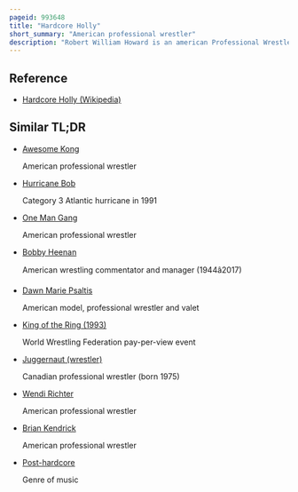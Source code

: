 ```yaml
---
pageid: 993648
title: "Hardcore Holly"
short_summary: "American professional wrestler"
description: "Robert William Howard is an american Professional Wrestler better known by the Ring Name hardcore holly or bob holly. He is best known for his 16-year Career with the World Wrestling Federation and World Wrestling Entertainment where he also worked under the Ring Names thurman sparky Plugg Bob Spark Plug holly and bombastic Bob."
---
```


## Reference

- [Hardcore Holly (Wikipedia)](https://en.wikipedia.org/?curid=993648)

## Similar TL;DR

- [Awesome Kong](/tldr/en/awesome-kong)

  American professional wrestler

- [Hurricane Bob](/tldr/en/hurricane-bob)

  Category 3 Atlantic hurricane in 1991

- [One Man Gang](/tldr/en/one-man-gang)

  American professional wrestler

- [Bobby Heenan](/tldr/en/bobby-heenan)

  American wrestling commentator and manager (1944â2017)

- [Dawn Marie Psaltis](/tldr/en/dawn-marie-psaltis)

  American model, professional wrestler and valet

- [King of the Ring (1993)](/tldr/en/king-of-the-ring-1993)

  World Wrestling Federation pay-per-view event

- [Juggernaut (wrestler)](/tldr/en/juggernaut-wrestler)

  Canadian professional wrestler (born 1975)

- [Wendi Richter](/tldr/en/wendi-richter)

  American professional wrestler

- [Brian Kendrick](/tldr/en/brian-kendrick)

  American professional wrestler

- [Post-hardcore](/tldr/en/post-hardcore)

  Genre of music

